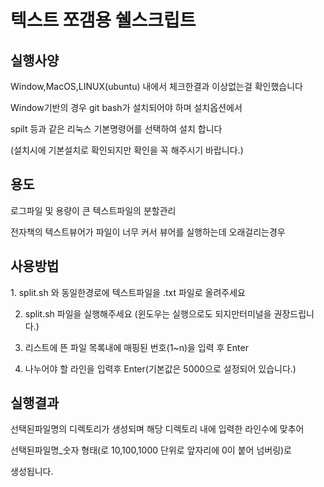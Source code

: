 <h1>텍스트 쪼갬용 쉘스크립트</h1>

<h2>실행사양</h2>
Window,MacOS,LINUX(ubuntu) 내에서 체크한결과
이상없는걸 확인했습니다

Window기반의 경우 git bash가 설치되어야 하며 설치옵션에서

spilt 등과 같은 리눅스 기본명령어를 선택하여 설치 합니다

(설치시에 기본설치로 확인되지만 확인을 꼭 해주시기 바랍니다.)

<h2>용도</h2>
로그파일 및 용량이 큰 텍스트파일의 분할관리

전자책의 텍스트뷰어가 파일이 너무 커서 뷰어를 실행하는데 오래걸리는경우



<h2>사용방법</h2>
1. split.sh 와 동일한경로에 텍스트파일을 .txt 파일로 올려주세요


2. split.sh 파일을 실행해주세요 (윈도우는 실행으로도 되지만터미널을 권장드립니다.)


3. 리스트에 뜬 파일 목록내에 매핑된 번호(1~n)을 입력 후 Enter


4. 나누어야 할 라인을 입력후 Enter(기본값은 5000으로 설정되어 있습니다.)



<h2>실행결과</h2>
선택된파일명의 디렉토리가 생성되며 해당 디렉토리 내에 입력한 라인수에 맞추어

선택된파일명_숫자 형태(로 10,100,1000 단위로 앞자리에 0이 붙어 넘버링)로

생성됩니다.

